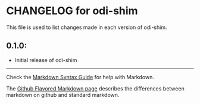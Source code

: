 # CHANGELOG for odi-shim

This file is used to list changes made in each version of odi-shim.

## 0.1.0:

* Initial release of odi-shim

- - -
Check the [Markdown Syntax Guide](http://daringfireball.net/projects/markdown/syntax) for help with Markdown.

The [Github Flavored Markdown page](http://github.github.com/github-flavored-markdown/) describes the differences between markdown on github and standard markdown.
